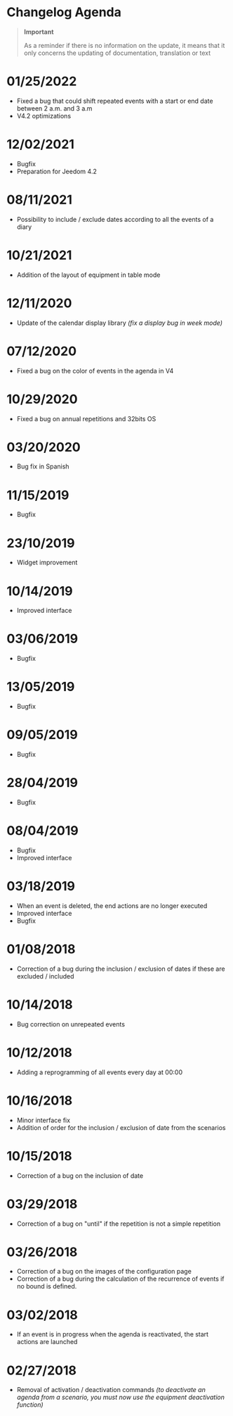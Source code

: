 # Changelog Agenda

>**Important**
>
>As a reminder if there is no information on the update, it means that it only concerns the updating of documentation, translation or text

# 01/25/2022

- Fixed a bug that could shift repeated events with a start or end date between 2 a.m. and 3 a.m
- V4.2 optimizations

# 12/02/2021

- Bugfix
- Preparation for Jeedom 4.2

# 08/11/2021

- Possibility to include / exclude dates according to all the events of a diary

# 10/21/2021

- Addition of the layout of equipment in table mode

# 12/11/2020

- Update of the calendar display library *(fix a display bug in week mode)*

# 07/12/2020

- Fixed a bug on the color of events in the agenda in V4

# 10/29/2020

- Fixed a bug on annual repetitions and 32bits OS

# 03/20/2020

- Bug fix in Spanish

# 11/15/2019

- Bugfix

# 23/10/2019

- Widget improvement

# 10/14/2019

- Improved interface

# 03/06/2019

- Bugfix

# 13/05/2019

- Bugfix

# 09/05/2019

- Bugfix

# 28/04/2019

- Bugfix

# 08/04/2019

- Bugfix
- Improved interface

# 03/18/2019

- When an event is deleted, the end actions are no longer executed
- Improved interface
- Bugfix

# 01/08/2018

- Correction of a bug during the inclusion / exclusion of dates if these are excluded / included

# 10/14/2018

- Bug correction on unrepeated events

# 10/12/2018

- Adding a reprogramming of all events every day at 00:00

# 10/16/2018

- Minor interface fix
- Addition of order for the inclusion / exclusion of date from the scenarios

# 10/15/2018

- Correction of a bug on the inclusion of date

# 03/29/2018

- Correction of a bug on "until" if the repetition is not a simple repetition

# 03/26/2018

- Correction of a bug on the images of the configuration page
- Correction of a bug during the calculation of the recurrence of events if no bound is defined.

# 03/02/2018

- If an event is in progress when the agenda is reactivated, the start actions are launched

# 02/27/2018

-	Removal of activation / deactivation commands *(to deactivate an agenda from a scenario, you must now use the equipment deactivation function)*
